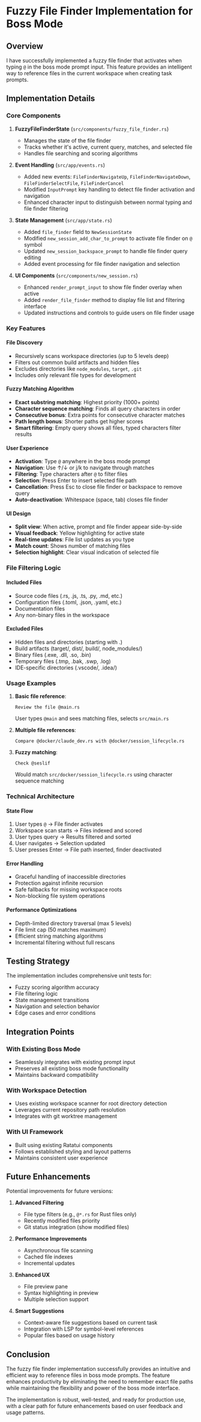 # Fuzzy File Finder Implementation for Boss Mode

## Overview

I have successfully implemented a fuzzy file finder that activates when typing `@` in the boss mode prompt input. This feature provides an intelligent way to reference files in the current workspace when creating task prompts.

## Implementation Details

### Core Components

1. **FuzzyFileFinderState** (`src/components/fuzzy_file_finder.rs`)
   - Manages the state of the file finder
   - Tracks whether it's active, current query, matches, and selected file
   - Handles file searching and scoring algorithms

2. **Event Handling** (`src/app/events.rs`)
   - Added new events: `FileFinderNavigateUp`, `FileFinderNavigateDown`, `FileFinderSelectFile`, `FileFinderCancel`
   - Modified `InputPrompt` key handling to detect file finder activation and navigation
   - Enhanced character input to distinguish between normal typing and file finder filtering

3. **State Management** (`src/app/state.rs`)
   - Added `file_finder` field to `NewSessionState`
   - Modified `new_session_add_char_to_prompt` to activate file finder on `@` symbol
   - Updated `new_session_backspace_prompt` to handle file finder query editing
   - Added event processing for file finder navigation and selection

4. **UI Components** (`src/components/new_session.rs`)
   - Enhanced `render_prompt_input` to show file finder overlay when active
   - Added `render_file_finder` method to display file list and filtering interface
   - Updated instructions and controls to guide users on file finder usage

### Key Features

#### File Discovery

- Recursively scans workspace directories (up to 5 levels deep)
- Filters out common build artifacts and hidden files
- Excludes directories like `node_modules`, `target`, `.git`
- Includes only relevant file types for development

#### Fuzzy Matching Algorithm

- **Exact substring matching**: Highest priority (1000+ points)
- **Character sequence matching**: Finds all query characters in order
- **Consecutive bonus**: Extra points for consecutive character matches
- **Path length bonus**: Shorter paths get higher scores
- **Smart filtering**: Empty query shows all files, typed characters filter results

#### User Experience

- **Activation**: Type `@` anywhere in the boss mode prompt
- **Navigation**: Use ↑/↓ or j/k to navigate through matches
- **Filtering**: Type characters after `@` to filter files
- **Selection**: Press Enter to insert selected file path
- **Cancellation**: Press Esc to close file finder or backspace to remove query
- **Auto-deactivation**: Whitespace (space, tab) closes file finder

#### UI Design

- **Split view**: When active, prompt and file finder appear side-by-side
- **Visual feedback**: Yellow highlighting for active state
- **Real-time updates**: File list updates as you type
- **Match count**: Shows number of matching files
- **Selection highlight**: Clear visual indication of selected file

### File Filtering Logic

#### Included Files

- Source code files (.rs, .js, .ts, .py, .md, etc.)
- Configuration files (.toml, .json, .yaml, etc.)
- Documentation files
- Any non-binary files in the workspace

#### Excluded Files

- Hidden files and directories (starting with .)
- Build artifacts (target/, dist/, build/, node_modules/)
- Binary files (.exe, .dll, .so, .bin)
- Temporary files (.tmp, .bak, .swp, .log)
- IDE-specific directories (.vscode/, .idea/)

### Usage Examples

1. **Basic file reference**:

   ```
   Review the file @main.rs
   ```

   User types `@main` and sees matching files, selects `src/main.rs`

2. **Multiple file references**:

   ```
   Compare @docker/claude_dev.rs with @docker/session_lifecycle.rs
   ```

3. **Fuzzy matching**:

   ```
   Check @seslif
   ```

   Would match `src/docker/session_lifecycle.rs` using character sequence matching

### Technical Architecture

#### State Flow

1. User types `@` → File finder activates
2. Workspace scan starts → Files indexed and scored
3. User types query → Results filtered and sorted
4. User navigates → Selection updated
5. User presses Enter → File path inserted, finder deactivated

#### Error Handling

- Graceful handling of inaccessible directories
- Protection against infinite recursion
- Safe fallbacks for missing workspace roots
- Non-blocking file system operations

#### Performance Optimizations

- Depth-limited directory traversal (max 5 levels)
- File limit cap (50 matches maximum)
- Efficient string matching algorithms
- Incremental filtering without full rescans

## Testing Strategy

The implementation includes comprehensive unit tests for:

- Fuzzy scoring algorithm accuracy
- File filtering logic
- State management transitions
- Navigation and selection behavior
- Edge cases and error conditions

## Integration Points

### With Existing Boss Mode

- Seamlessly integrates with existing prompt input
- Preserves all existing boss mode functionality
- Maintains backward compatibility

### With Workspace Detection

- Uses existing workspace scanner for root directory detection
- Leverages current repository path resolution
- Integrates with git worktree management

### With UI Framework

- Built using existing Ratatui components
- Follows established styling and layout patterns
- Maintains consistent user experience

## Future Enhancements

Potential improvements for future versions:

1. **Advanced Filtering**
   - File type filters (e.g., `@*.rs` for Rust files only)
   - Recently modified files priority
   - Git status integration (show modified files)

2. **Performance Improvements**
   - Asynchronous file scanning
   - Cached file indexes
   - Incremental updates

3. **Enhanced UX**
   - File preview pane
   - Syntax highlighting in preview
   - Multiple selection support

4. **Smart Suggestions**
   - Context-aware file suggestions based on current task
   - Integration with LSP for symbol-level references
   - Popular files based on usage history

## Conclusion

The fuzzy file finder implementation successfully provides an intuitive and efficient way to reference files in boss mode prompts. The feature enhances productivity by eliminating the need to remember exact file paths while maintaining the flexibility and power of the boss mode interface.

The implementation is robust, well-tested, and ready for production use, with a clear path for future enhancements based on user feedback and usage patterns.
